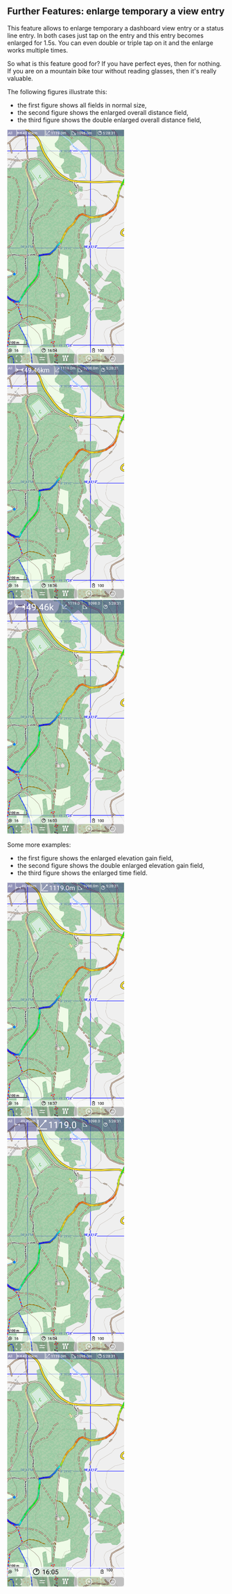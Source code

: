 ## Further Features: enlarge temporary a view entry
 
This feature allows to enlarge temporary a dashboard view entry or a status line entry. 
In both cases just tap on the entry and this entry becomes enlarged for 1.5s.
You can even double or triple tap on it and the enlarge works multiple times.

So what is this feature good for? If you have perfect eyes, then for nothing. If you are 
on a mountain bike tour without reading glasses, then it's really valuable.

The following figures illustrate this:

- the first figure shows all fields in normal size,
- the second figure shows the enlarged overall distance field,
- the third figure shows the double enlarged overall distance field,

<img src="./el0.png" width="270" />&nbsp;
<img src="./el1a.png" width="270" />&nbsp;
<img src="./el1.png" width="270" />

Some more examples:
- the first figure shows the enlarged elevation gain field,
- the second figure shows the double enlarged elevation gain field,
- the third figure shows the enlarged time field.

<img src="./el2a.png" width="270" />&nbsp;
<img src="./el2.png" width="270" />&nbsp;
<img src="./el3.png" width="270" />

